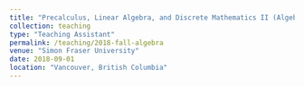 ```yaml
---
title: "Precalculus, Linear Algebra, and Discrete Mathematics II (Algebra Workshop)"
collection: teaching
type: "Teaching Assistant"
permalink: /teaching/2018-fall-algebra
venue: "Simon Fraser University"
date: 2018-09-01
location: "Vancouver, British Columbia"
---
```

